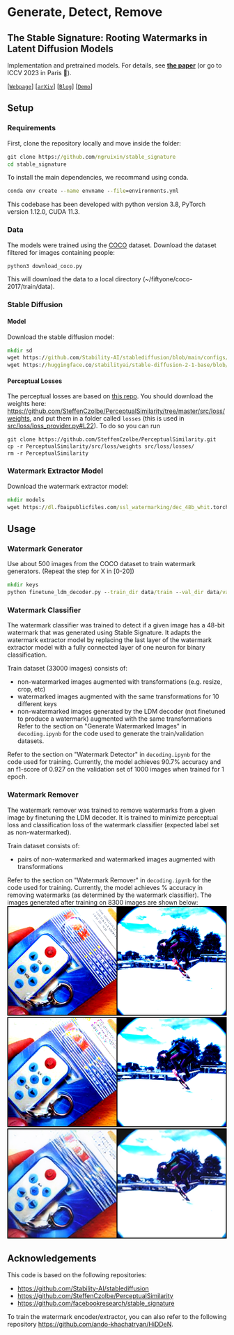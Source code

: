 # Generate, Detect, Remove

## The Stable Signature: Rooting Watermarks in Latent Diffusion Models

Implementation and pretrained models.
For details, see [**the paper**](https://arxiv.org/abs/2303.15435) (or go to ICCV 2023 in Paris 🥐).  

[[`Webpage`](https://pierrefdz.github.io/publications/stablesignature/)]
[[`arXiv`](https://arxiv.org/abs/2303.15435)]
[[`Blog`](https://ai.meta.com/blog/stable-signature-watermarking-generative-ai/)]
[[`Demo`](https://huggingface.co/spaces/imatag/stable-signature-bzh)]

## Setup 

### Requirements
First, clone the repository locally and move inside the folder:
```cmd
git clone https://github.com/ngruixin/stable_signature
cd stable_signature
```
To install the main dependencies, we recommand using conda.
```cmd
conda env create --name envname --file=environments.yml
```
This codebase has been developed with python version 3.8, PyTorch version 1.12.0, CUDA 11.3.

### Data
The models were trained using the [COCO](https://cocodataset.org/) dataset. Download the dataset filtered for images containing people:
```cmd
python3 download_coco.py
```
This will download the data to a local directory (~/fiftyone/coco-2017/train/data). 

### Stable Diffusion 

#### Model
Download the stable diffusion model:
```cmd
mkdir sd
wget https://github.com/Stability-AI/stablediffusion/blob/main/configs/stable-diffusion/v2-inference.yaml -P sd/
wget https://huggingface.co/stabilityai/stable-diffusion-2-1-base/blob/main/v2-1_512-ema-pruned.ckpt -P sd/
```
#### Perceptual Losses

The perceptual losses are based on [this repo](https://github.com/SteffenCzolbe/PerceptualSimilarity/).
You should download the weights here: https://github.com/SteffenCzolbe/PerceptualSimilarity/tree/master/src/loss/weights, and put them in a folder called `losses` (this is used in [src/loss/loss_provider.py#L22](https://github.com/facebookresearch/stable_signature/blob/main/src/loss/loss_provider.py#L22)).
To do so you can run 
```
git clone https://github.com/SteffenCzolbe/PerceptualSimilarity.git
cp -r PerceptualSimilarity/src/loss/weights src/loss/losses/
rm -r PerceptualSimilarity
```

### Watermark Extractor Model
Download the watermark extractor model:
```cmd
mkdir models
wget https://dl.fbaipublicfiles.com/ssl_watermarking/dec_48b_whit.torchscript.pt -P models/
```

## Usage
### Watermark Generator
Use about 500 images from the COCO dataset to train watermark generators. (Repeat the step for X in \[0-20\]) 
```cmd
mkdir keys
python finetune_ldm_decoder.py --train_dir data/train --val_dir data/val --batch_size 1 --output_dir keys/keyX --seed X
```


### Watermark Classifier
The watermark classifier was trained to detect if a given image has a 48-bit watermark that was generated using Stable Signature. 
It adapts the watermark extractor model by replacing the last layer of the watermark extractor model with a fully connected layer 
of one neuron for binary classification.

Train dataset (33000 images) consists of: 
* non-watermarked images augmented with transformations (e.g. resize, crop, etc)
* watermarked images augmented with the same transformations for 10 different keys
* non-watermarked images generated by the LDM decoder (not finetuned to produce a watermark) augmented with the same transformations
Refer to the section on "Generate Watermarked Images" in `decoding.ipynb` for the code used to generate the train/validation datasets. 

Refer to the section on "Watermark Detector" in `decoding.ipynb` for the code used for training. 
Currently, the model achieves 90.7% accuracy and an f1-score of 0.927 on the validation set of 1000 images when trained for 1 epoch.

### Watermark Remover 
The watermark remover was trained to remove watermarks from a given image by finetuning the LDM decoder.
It is trained to minimize perceptual loss and classification loss of the watermark classifier (expected label set as non-watermarked). 

Train dataset consists of:
* pairs of non-watermarked and watermarked images augmented with transformations

Refer to the section on "Watermark Remover" in `decoding.ipynb` for the code used for training. 
Currently, the model achieves % accuracy in removing watermarks (as determined by the watermark classifier). The images generated
after training on 8300 images are shown below: 
![Original](./images/8300_train_orig.png)
![Watermarked](./images/8300_train_w.png)
![Removed Watermark](./images/8300_train_removed.png)

## Acknowledgements

This code is based on the following repositories:

- https://github.com/Stability-AI/stablediffusion
- https://github.com/SteffenCzolbe/PerceptualSimilarity
- https://github.com/facebookresearch/stable_signature

To train the watermark encoder/extractor, you can also refer to the following repository https://github.com/ando-khachatryan/HiDDeN. 


